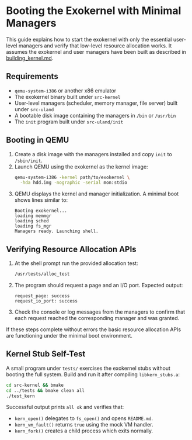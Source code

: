 # Booting the Exokernel with Minimal Managers

This guide explains how to start the exokernel with only the essential user-level managers and verify that low-level resource allocation works. It assumes the exokernel and user managers have been built as described in [building_kernel.md](building_kernel.md).

## Requirements

- `qemu-system-i386` or another x86 emulator
- The exokernel binary built under `src-kernel`
- User-level managers (scheduler, memory manager, file server) built under `src-uland`
- A bootable disk image containing the managers in `/bin` or `/usr/bin`
- The `init` program built under `src-uland/init`

## Booting in QEMU
1. Create a disk image with the managers installed and copy `init` to `/sbin/init`.
2. Launch QEMU using the exokernel as the kernel image:
   ```sh
   qemu-system-i386 -kernel path/to/exokernel \
     -hda hdd.img -nographic -serial mon:stdio
   ```
3. QEMU displays the kernel and manager initialization. A minimal boot shows lines similar to:
   ```
   Booting exokernel...
   loading memmgr
   loading sched
   loading fs_mgr
   Managers ready. Launching shell.
   ```

## Verifying Resource Allocation APIs

1. At the shell prompt run the provided allocation test:
   ```sh
   /usr/tests/alloc_test
   ```
2. The program should request a page and an I/O port. Expected output:
   ```
   request_page: success
   request_io_port: success
   ```
3. Check the console or log messages from the managers to confirm that each request reached the corresponding manager and was granted.

If these steps complete without errors the basic resource allocation APIs are functioning under the minimal boot environment.

## Kernel Stub Self-Test

A small program under `tests/` exercises the exokernel stubs without booting the
full system. Build and run it after compiling `libkern_stubs.a`:

```sh
cd src-kernel && bmake
cd ../tests && bmake clean all
./test_kern
```

Successful output prints `all ok` and verifies that:

- `kern_open()` delegates to `fs_open()` and opens `README.md`.
- `kern_vm_fault()` returns `true` using the mock VM handler.
- `kern_fork()` creates a child process which exits normally.
